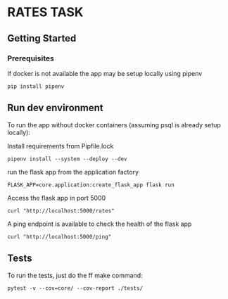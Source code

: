 # RATES TASK

## Getting Started

### Prerequisites

If docker is not available the app may be setup locally using pipenv
```
pip install pipenv
```

## Run dev environment

To run the app without docker containers (assuming psql is already setup locally):

Install requirements from Pipfile.lock
```
pipenv install --system --deploy --dev
```

run the flask app from the application factory
```
FLASK_APP=core.application:create_flask_app flask run
```

Access the flask app in port 5000
```
curl "http://localhost:5000/rates"
```

A ping endpoint is available to check the health of the flask app
```
curl "http://localhost:5000/ping"
```


## Tests

To run the tests, just do the ff make command:
```
pytest -v --cov=core/ --cov-report ./tests/
```
